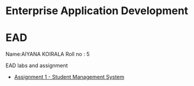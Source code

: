 # Enterprise Application Development
# EAD
Name:AIYANA KOIRALA
Roll no : 5
 
EAD labs and assignment

- [Assignment 1 - Student Management System](https://github.com/1ayuu/EAD/7thsemlabwork/tree/main/assignments/assignment1)


